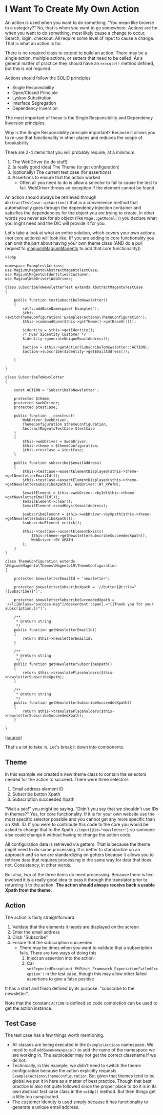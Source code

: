 # I Want To Create My Own Action

An action is used when you want to do something.  "You mean like browse to a category?"  No, that is when you want to go somewhere.  Actions are for when you want to do something, most likely cause a change to occur.  Search, login, checkout.  All require some level of input to cause a change.  That is what an action is for.

There is no required class to extend to build an action.  There may be a single action, multiple actions, or setters that need to be called.  As a general matter of practice they should have an `execute()` method defined, but this is not required.

Actions should follow the SOLID principles

* Single Responsibility
* Open/Closed Principle
* Lyskov Substitution
* Interface Segregation
* Dependency Inversion

The most important of these is the Single Responsibility and Dependency Inversion principles.

Why is the Single Responsibility principle important?  Because it allows you to re-use that functionality in other places and reduces the scope of breakability.

There are 2-4 items that you will probably require, at a minimum.

1. The WebDriver (to do stuff)
2. (a really good idea) The Theme (to get configuration)
3. (optionally) The current test case (for assertions)
4. Assertions to ensure that the action worked
     * Often all you need to do is allow a selector to fail to cause the test to fail.  WebDriver throws an exception if the element cannot be found.

An action should always be retrieved through `AbstractTestCase::getAction()` that is a convenience method that automatically goes through the dependency injection container and satisifies the dependencies for the object you are trying to create.  In other words you never ask for ab object (like `Mage::getModel()`) you declare what you might need and the DIC will provide it for you.

Let's take a look at what an entire solution, which covers your own actions (not core actions) will look like.  (If you are adding to core functionality you can omit the part about having your own theme class (AND do a pull request to [magium/MagiumMagento](https://github.com/magium/MagiumMagento) to add that core functionality))

```
<?php

namespace Examples\Actions;
use Magium\Magento\AbstractMagentoTestCase;
use Magium\Magento\Identities\Customer;
use Magium\WebDriver\WebDriver;

class SubscribeToNewsletterTest extends AbstractMagentoTestCase
{

    public function testSubscribeToNewsletter()
    {
        self::addBaseNamespace('Examples');
        $this->switchThemeConfiguration('Examples\Actions\ThemeConfiguration');
        $this->commandOpen($this->getTheme()->getBaseUrl());

        $identity = $this->getIdentity();
        /* @var $identity Customer */
        $identity->generateUniqueEmailAddress();

        $action = $this->getAction(SubscribeToNewsletter::ACTION);
        $action->subscribe($identity->getEmailAddress());

    }

}

class SubscribeToNewsletter
{

    const ACTION = 'SubscribeToNewsletter';

    protected $theme;
    protected $webDriver;
    protected $testCase;

    public function __construct(
        WebDriver $webDriver,
        ThemeConfiguration $themeConfiguration,
        AbstractMagentoTestCase $testCase
    )
    {
        $this->webDriver = $webDriver;
        $this->theme = $themeConfiguration;
        $this->testCase = $testCase;
    }

    public function subscribe($emailAddress)
    {
        $this->testCase->assertElementDisplayed($this->theme->getNewsletterEmailId());
        $this->testCase->assertElementDisplayed($this->theme->getNewsletterSubscribeXpath(), WebDriver::BY_XPATH);

        $emailElement = $this->webDriver->byId($this->theme->getNewsletterEmailId());
        $emailElement->clear();
        $emailElement->sendKeys($emailAddress);

        $subscribeElement = $this->webDriver->byXpath($this->theme->getNewsletterSubscribeXpath());
        $subscribeElement->click();

        $this->testCase->assertElementExists(
            $this->theme->getNewsletterSubscribeSucceededXpath(),
            WebDriver::BY_XPATH
        );
    }
}

class ThemeConfiguration extends \Magium\Magento\Themes\Magento19\ThemeConfiguration
{

    protected $newsletterEmailId = 'newsletter';

    protected $newsletterSubscribeXpath = '//button[@title="{{Subscribe}}"]';

    protected $newsletterSubscribeSucceededXpath = '//li[@class="success-msg"]/descendant::span[.="{{Thank you for your subscription.}}"]';

    /**
     * @return string
     */
    public function getNewsletterEmailId()
    {
        return $this->newsletterEmailId;
    }

    /**
     * @return string
     */
    public function getNewsletterSubscribeXpath()
    {
        return $this->translatePlaceholders($this->newsletterSubscribeXpath);
    }

    /**
     * @return string
     */
    public function getNewsletterSubscribeSucceededXpath()
    {
        return $this->translatePlaceholders($this->newsletterSubscribeSucceededXpath);
    }

}
```
([source](../examples/Actions/SubscribeToNewsletterTest.php))

That's a lot to take in.  Let's break it down into components.

## Theme

In this example we created a new theme class to contain the selectors needed for the action to succeed.  There were three selectors

1. Email address element ID
2. Subscribe button Xpath
3. Subscription succeeded Xpath

"Wait a sec!" you might be saying.  "Didn't you say that we shouldn't use IDs in themes?"  Yes, for core functionality.  If it is for your own website use the most specific selector possible and you cannot get any more specific than an XML ID.  If you were to contribute this code to the core you would be asked to change that to the Xpath `//input[@id="newsletter"]` so someone else could change it without having to change the action code.

All configuration data is retrieved via getters.  That is because the theme might need to do some processing.  It is better to standardize on an approach and so we are standardizing on getters because it allows you to retrieve data that requires processing in the same way for data that does not.  Consistency, in other words.

But also, two of the three items do need processing.  Because there is text involved it is a really good idea to pass it through the translator prior to returning it to the action.  **The action should always receive back a usable Xpath from the theme.**

## Action

The action is fairly straightforward.

1. Validate that the elements it needs are displayed on the screen
2. Enter the email address
3. Click "Subscribe"
4. Ensure that the subscription succeeded
    * There may be times when you want to validate that a subscription fails.  There are two ways of doing this
        1. Inject an assertion into the action
        2. Call `setExpectedException('PHPUnit_Framework_ExpectationFailedException')` in the test case, though this may allow other failed assertions to give a false positive

It has a start and finish defined by its purpose: "subscribe to the newsletter".

Note that the constant `ACTION` is defined so code completion can be used to get the action instance.

## Test Case

The test case has a few things worth mentioning.

* All classes are being executed in the `Example\Actions` namespace.  We need to call `addBaseNamespace()` to add the name of the namespace we are working in.  The autoloader may not get the correct classname if we do not.
* Technically, in this example, we didn't need to switch the theme configuration because the action explicitly requests `Example\Actions\ThemeConfiguration`.  But given that themes tend to be global we put it in here as a matter of best practice.  Though that best practice is also not quite followed since the proper place to do it is in its own abstract test case class in the `setUp()` method.  But then things get a little too complicated.
* The customer identity is used simply because it has functionality to generate a unique email address.